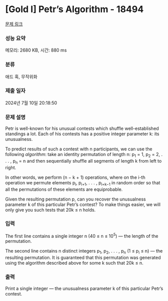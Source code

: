 # [Gold I] Petr’s Algorithm - 18494 

[문제 링크](https://www.acmicpc.net/problem/18494) 

### 성능 요약

메모리: 2680 KB, 시간: 880 ms

### 분류

애드 혹, 무작위화

### 제출 일자

2024년 7월 10일 20:18:50

### 문제 설명

<p>Petr is well-known for his unusual contests which shuffle well-established standings a lot. Each of his contests has a positive integer parameter k: its unusualness.</p>

<p>To predict results of such a contest with n participants, we can use the following <em>algorithm</em>: take an identity permutation of length n: p<sub>1</sub> = 1, p<sub>2</sub> = 2, . . . , p<sub>n</sub> = n and then sequentially shuffle all segments of length k from left to right.</p>

<p>In other words, we perform (n − k + 1) operations, where on the i-th operation we permute elements p<sub>i</sub>, p<sub>i+1</sub>, . . . , p<sub>i+k−1</sub> in random order so that all the permutations of these elements are equiprobable.</p>

<p>Given the resulting permutation p, can you recover the unusualness parameter k of this particular Petr’s contest? To make things easier, we will only give you such tests that 20k ≤ n holds.</p>

### 입력 

 <p>The first line contains a single integer n (40 ≤ n ≤ 10<sup>5</sup>) — the length of the permutation.</p>

<p>The second line contains n distinct integers p<sub>1</sub>, p<sub>2</sub>, . . . , p<sub>n</sub> (1 ≤ p<sub>i</sub> ≤ n) — the resulting permutation. It is guaranteed that this permutation was generated using the algorithm described above for some k such that 20k ≤ n.</p>

### 출력 

 <p>Print a single integer — the unusualness parameter k of this particular Petr’s contest.</p>

